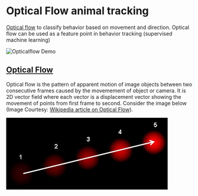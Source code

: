 # Optical Flow animal tracking

[Optical flow](https://opencv-python-tutroals.readthedocs.io/en/latest/py_tutorials/py_video/py_lucas_kanade/py_lucas_kanade.html) to classify behavior based on movement and direction. Optical flow can be used as a feature point in behavior tracking (supervised machine learning) 

![Opticalflow Demo](images/opticalflow.gif)

## [Optical Flow](https://en.wikipedia.org/wiki/Optical_flow)
Optical flow is the pattern of apparent motion of image objects between two consecutive frames caused by the movemement of object or camera. It is 2D vector field where each vector is a displacement vector showing the movement of points from first frame to second. Consider the image below (Image Courtesy: [Wikipedia article on Optical Flow](https://en.wikipedia.org/wiki/Optical_flow)).

![opticalflow diagram](images/optical_flow_basic1.jpg)




